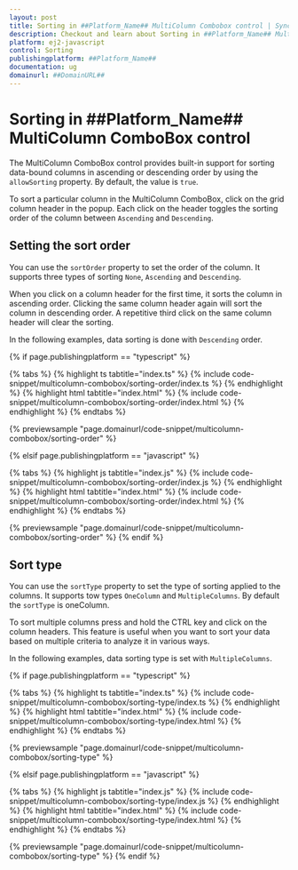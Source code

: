 ```yaml
---
layout: post
title: Sorting in ##Platform_Name## MultiColumn Combobox control | Syncfusion
description: Checkout and learn about Sorting in ##Platform_Name## MultiColumn Combobox control of Syncfusion Essential JS 2 and more.
platform: ej2-javascript
control: Sorting
publishingplatform: ##Platform_Name##
documentation: ug
domainurl: ##DomainURL##
---
```


# Sorting in ##Platform_Name## MultiColumn ComboBox control

The MultiColumn ComboBox control provides built-in support for sorting data-bound columns in ascending or descending order by using the `allowSorting` property. By default, the value is `true`.

To sort a particular column in the MultiColumn ComboBox, click on the grid column header in the popup. Each click on the header toggles the sorting order of the column between `Ascending` and `Descending`.

## Setting the sort order

You can use the `sortOrder` property to set the order of the column. It supports three types of sorting `None`, `Ascending` and `Descending`.

When you click on a column header for the first time, it sorts the column in ascending order. Clicking the same column header again will sort the column in descending order. A repetitive third click on the same column header will clear the sorting.

In the following examples, data sorting is done with `Descending` order.

{% if page.publishingplatform == "typescript" %}

{% tabs %}
{% highlight ts tabtitle="index.ts" %}
{% include code-snippet/multicolumn-combobox/sorting-order/index.ts %}
{% endhighlight %}
{% highlight html tabtitle="index.html" %}
{% include code-snippet/multicolumn-combobox/sorting-order/index.html %}
{% endhighlight %}
{% endtabs %}
        
{% previewsample "page.domainurl/code-snippet/multicolumn-combobox/sorting-order" %}

{% elsif page.publishingplatform == "javascript" %}

{% tabs %}
{% highlight js tabtitle="index.js" %}
{% include code-snippet/multicolumn-combobox/sorting-order/index.js %}
{% endhighlight %}
{% highlight html tabtitle="index.html" %}
{% include code-snippet/multicolumn-combobox/sorting-order/index.html %}
{% endhighlight %}
{% endtabs %}

{% previewsample "page.domainurl/code-snippet/multicolumn-combobox/sorting-order" %}
{% endif %}


## Sort type

You can use the `sortType` property to set the type of sorting applied to the columns. It supports tow types `OneColumn` and `MultipleColumns`. By default the `sortType` is oneColumn.

To sort multiple columns press and hold the CTRL key and click on the column headers. This feature is useful when you want to sort your data based on multiple criteria to analyze it in various ways.

In the following examples, data sorting type is set with `MultipleColumns`.

{% if page.publishingplatform == "typescript" %}

{% tabs %}
{% highlight ts tabtitle="index.ts" %}
{% include code-snippet/multicolumn-combobox/sorting-type/index.ts %}
{% endhighlight %}
{% highlight html tabtitle="index.html" %}
{% include code-snippet/multicolumn-combobox/sorting-type/index.html %}
{% endhighlight %}
{% endtabs %}
        
{% previewsample "page.domainurl/code-snippet/multicolumn-combobox/sorting-type" %}

{% elsif page.publishingplatform == "javascript" %}

{% tabs %}
{% highlight js tabtitle="index.js" %}
{% include code-snippet/multicolumn-combobox/sorting-type/index.js %}
{% endhighlight %}
{% highlight html tabtitle="index.html" %}
{% include code-snippet/multicolumn-combobox/sorting-type/index.html %}
{% endhighlight %}
{% endtabs %}

{% previewsample "page.domainurl/code-snippet/multicolumn-combobox/sorting-type" %}
{% endif %}